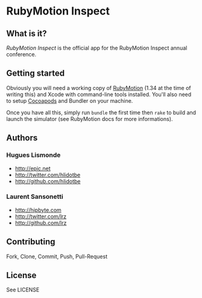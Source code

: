 # RubyMotion Inspect

## What is it?

*RubyMotion Inspect* is the official app for the RubyMotion Inspect annual
conference.

## Getting started

Obviously you will need a working copy of [RubyMotion](http://rubymotion.com)
(1.34 at the time of writing this) and Xcode with command-line tools installed.
You'll also need to setup [Cocoapods](http://cocoapods.org/) and Bundler on
your machine.

Once you have all this, simply run `bundle` the first time then `rake` to build
and launch the simulator (see RubyMotion docs for more informations).

## Authors

### Hugues Lismonde

* http://epic.net
* http://twitter.com/hlidotbe
* http://github.com/hlidotbe

### Laurent Sansonetti

* http://hipbyte.com
* http://twitter.com/lrz
* http://github.com/lrz

## Contributing

Fork, Clone, Commit, Push, Pull-Request

## License

See LICENSE
